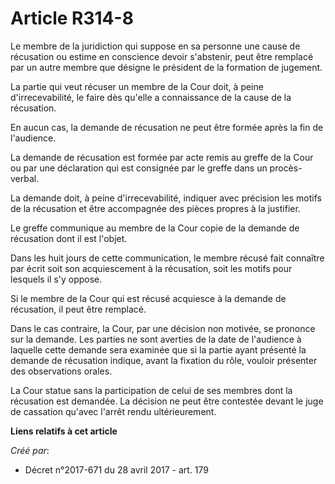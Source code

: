 # Article R314-8

Le membre de la juridiction qui suppose en sa personne une cause de récusation ou estime en conscience devoir s'abstenir,
peut être remplacé par un autre membre que désigne le président de la formation de jugement.

La partie qui veut récuser un membre de la Cour doit, à peine d'irrecevabilité, le faire dès qu'elle a connaissance de la
cause de la récusation.

En aucun cas, la demande de récusation ne peut être formée après la fin de l'audience.

La demande de récusation est formée par acte remis au greffe de la Cour ou par une déclaration qui est consignée par le
greffe dans un procès-verbal.

La demande doit, à peine d'irrecevabilité, indiquer avec précision les motifs de la récusation et être accompagnée des pièces
propres à la justifier.

Le greffe communique au membre de la Cour copie de la demande de récusation dont il est l'objet.

Dans les huit jours de cette communication, le membre récusé fait connaître par écrit soit son acquiescement à la récusation,
soit les motifs pour lesquels il s'y oppose.

Si le membre de la Cour qui est récusé acquiesce à la demande de récusation, il peut être remplacé.

Dans le cas contraire, la Cour, par une décision non motivée, se prononce sur la demande. Les parties ne sont averties de la
date de l'audience à laquelle cette demande sera examinée que si la partie ayant présenté la demande de récusation indique,
avant la fixation du rôle, vouloir présenter des observations orales.

La Cour statue sans la participation de celui de ses membres dont la récusation est demandée. La décision ne peut être
contestée devant le juge de cassation qu'avec l'arrêt rendu ultérieurement.

**Liens relatifs à cet article**

_Créé par_:

  - Décret n°2017-671 du 28 avril 2017 - art. 179
